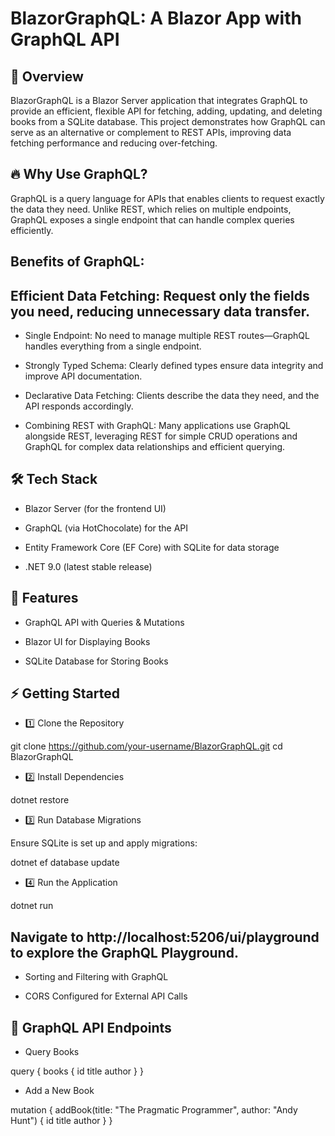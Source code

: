 # BlazorGraphQL: A Blazor App with GraphQL API

## 🚀 Overview

BlazorGraphQL is a Blazor Server application that integrates GraphQL to provide an efficient, flexible API for fetching, adding, updating, and deleting books from a SQLite database. This project demonstrates how GraphQL can serve as an alternative or complement to REST APIs, improving data fetching performance and reducing over-fetching.

## 🔥 Why Use GraphQL?

GraphQL is a query language for APIs that enables clients to request exactly the data they need. Unlike REST, which relies on multiple endpoints, GraphQL exposes a single endpoint that can handle complex queries efficiently.

## Benefits of GraphQL:

## Efficient Data Fetching: Request only the fields you need, reducing unnecessary data transfer.

- Single Endpoint: No need to manage multiple REST routes—GraphQL handles everything from a single endpoint.

- Strongly Typed Schema: Clearly defined types ensure data integrity and improve API documentation.

- Declarative Data Fetching: Clients describe the data they need, and the API responds accordingly.

- Combining REST with GraphQL: Many applications use GraphQL alongside REST, leveraging REST for simple CRUD operations and GraphQL for complex data relationships and efficient querying.

## 🛠️ Tech Stack

- Blazor Server (for the frontend UI)

- GraphQL (via HotChocolate) for the API

- Entity Framework Core (EF Core) with SQLite for data storage

- .NET 9.0 (latest stable release)

## 📌 Features

- GraphQL API with Queries & Mutations

- Blazor UI for Displaying Books

- SQLite Database for Storing Books

## ⚡ Getting Started

- 1️⃣ Clone the Repository

git clone https://github.com/your-username/BlazorGraphQL.git
cd BlazorGraphQL

- 2️⃣ Install Dependencies

dotnet restore

- 3️⃣ Run Database Migrations

Ensure SQLite is set up and apply migrations:

dotnet ef database update

- 4️⃣ Run the Application

dotnet run

## Navigate to http://localhost:5206/ui/playground to explore the GraphQL Playground.

- Sorting and Filtering with GraphQL

- CORS Configured for External API Calls

## 📜 GraphQL API Endpoints

- Query Books

query {
  books {
    id
    title
    author
  }
}

- Add a New Book

mutation {
  addBook(title: "The Pragmatic Programmer", author: "Andy Hunt") {
    id
    title
    author
  }
}
